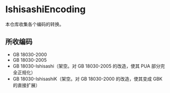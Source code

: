 # IshisashiEncoding
本仓库收集各个编码的转换。

## 所收编码
- GB 18030-2000
- GB 18030-2005
- GB 18030-Ishisashi（架空。对 GB 18030-2005 的改造，使其 PUA 部分完全正规化）
- GB 18030-IshisashiK（架空。对 GB 18030-2000 的改造，使其变成 GBK 的直接扩展）
